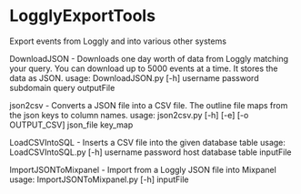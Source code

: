 LogglyExportTools
=================

Export events from Loggly and into various other systems

DownloadJSON - Downloads one day worth of data from Loggly matching your query. You can download up to 5000 events at a time. It stores the data as JSON.
usage: DownloadJSON.py [-h] username password subdomain query outputFile

json2csv - Converts a JSON file into a CSV file. The outline file maps from the json keys to column names.
usage: json2csv.py [-h] [-e] [-o OUTPUT_CSV] json_file key_map

LoadCSVIntoSQL - Inserts a CSV file into the given database table
usage: LoadCSVIntoSQL.py [-h] username password host database table inputFile

ImportJSONToMixpanel - Import from a Loggly JSON file into Mixpanel
usage: ImportJSONToMixpanel.py [-h] inputFile

